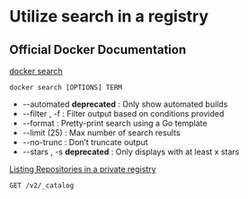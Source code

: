 # Utilize search in a registry

## Official Docker Documentation
[docker search](https://docs.docker.com/engine/reference/commandline/search/)

```docker search [OPTIONS] TERM```
- --automated		**deprecated** : Only show automated builds
- --filter , -f	:	Filter output based on conditions provided
- --format	:	Pretty-print search using a Go template
- --limit	(25) :	Max number of search results
- --no-trunc :		Don’t truncate output
- --stars , -s		**deprecated** : Only displays with at least x stars

[Listing Repositories in a private registry](https://docs.docker.com/registry/spec/api/#listing-repositories)  

```GET /v2/_catalog```